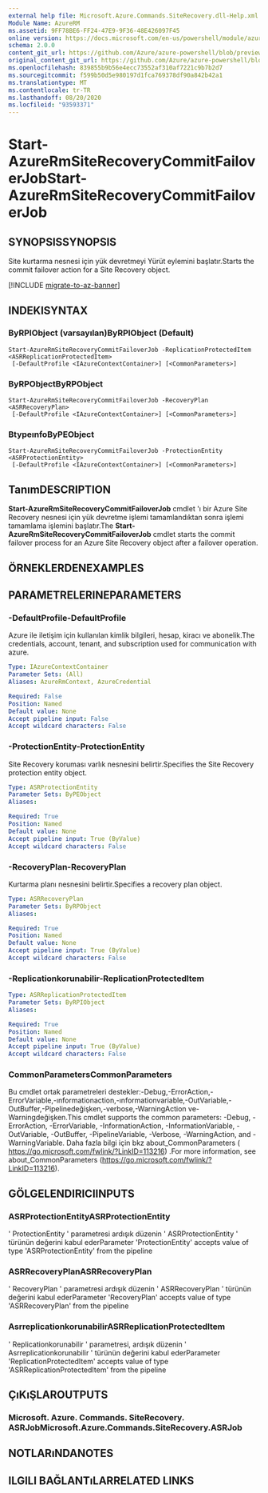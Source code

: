 ```yaml
---
external help file: Microsoft.Azure.Commands.SiteRecovery.dll-Help.xml
Module Name: AzureRM
ms.assetid: 9FF78BE6-FF24-47E9-9F36-48E426097F45
online version: https://docs.microsoft.com/en-us/powershell/module/azurerm.siterecovery/start-azurermsiterecoverycommitfailoverjob
schema: 2.0.0
content_git_url: https://github.com/Azure/azure-powershell/blob/preview/src/ResourceManager/SiteRecovery/Commands.SiteRecovery/help/Start-AzureRmSiteRecoveryCommitFailoverJob.md
original_content_git_url: https://github.com/Azure/azure-powershell/blob/preview/src/ResourceManager/SiteRecovery/Commands.SiteRecovery/help/Start-AzureRmSiteRecoveryCommitFailoverJob.md
ms.openlocfilehash: 839855b9b56e4ecc73552af310af7221c9b7b2d7
ms.sourcegitcommit: f599b50d5e980197d1fca769378df90a842b42a1
ms.translationtype: MT
ms.contentlocale: tr-TR
ms.lasthandoff: 08/20/2020
ms.locfileid: "93593371"
---
```

# <span data-ttu-id="25168-101">Start-AzureRmSiteRecoveryCommitFailoverJob</span><span class="sxs-lookup"><span data-stu-id="25168-101">Start-AzureRmSiteRecoveryCommitFailoverJob</span></span>

## <span data-ttu-id="25168-102">SYNOPSIS</span><span class="sxs-lookup"><span data-stu-id="25168-102">SYNOPSIS</span></span>
<span data-ttu-id="25168-103">Site kurtarma nesnesi için yük devretmeyi Yürüt eylemini başlatır.</span><span class="sxs-lookup"><span data-stu-id="25168-103">Starts the commit failover action for a Site Recovery object.</span></span>

[!INCLUDE [migrate-to-az-banner](../../includes/migrate-to-az-banner.md)]

## <span data-ttu-id="25168-104">INDEKI</span><span class="sxs-lookup"><span data-stu-id="25168-104">SYNTAX</span></span>

### <span data-ttu-id="25168-105">ByRPIObject (varsayılan)</span><span class="sxs-lookup"><span data-stu-id="25168-105">ByRPIObject (Default)</span></span>
```
Start-AzureRmSiteRecoveryCommitFailoverJob -ReplicationProtectedItem <ASRReplicationProtectedItem>
 [-DefaultProfile <IAzureContextContainer>] [<CommonParameters>]
```

### <span data-ttu-id="25168-106">ByRPObject</span><span class="sxs-lookup"><span data-stu-id="25168-106">ByRPObject</span></span>
```
Start-AzureRmSiteRecoveryCommitFailoverJob -RecoveryPlan <ASRRecoveryPlan>
 [-DefaultProfile <IAzureContextContainer>] [<CommonParameters>]
```

### <span data-ttu-id="25168-107">Btypeınfo</span><span class="sxs-lookup"><span data-stu-id="25168-107">ByPEObject</span></span>
```
Start-AzureRmSiteRecoveryCommitFailoverJob -ProtectionEntity <ASRProtectionEntity>
 [-DefaultProfile <IAzureContextContainer>] [<CommonParameters>]
```

## <span data-ttu-id="25168-108">Tanım</span><span class="sxs-lookup"><span data-stu-id="25168-108">DESCRIPTION</span></span>
<span data-ttu-id="25168-109">**Start-AzureRmSiteRecoveryCommitFailoverJob** cmdlet 'ı bir Azure Site Recovery nesnesi için yük devretme işlemi tamamlandıktan sonra işlemi tamamlama işlemini başlatır.</span><span class="sxs-lookup"><span data-stu-id="25168-109">The **Start-AzureRmSiteRecoveryCommitFailoverJob** cmdlet starts the commit failover process for an Azure Site Recovery object after a failover operation.</span></span>

## <span data-ttu-id="25168-110">ÖRNEKLERDEN</span><span class="sxs-lookup"><span data-stu-id="25168-110">EXAMPLES</span></span>

## <span data-ttu-id="25168-111">PARAMETRELERINE</span><span class="sxs-lookup"><span data-stu-id="25168-111">PARAMETERS</span></span>

### <span data-ttu-id="25168-112">-DefaultProfile</span><span class="sxs-lookup"><span data-stu-id="25168-112">-DefaultProfile</span></span>
<span data-ttu-id="25168-113">Azure ile iletişim için kullanılan kimlik bilgileri, hesap, kiracı ve abonelik.</span><span class="sxs-lookup"><span data-stu-id="25168-113">The credentials, account, tenant, and subscription used for communication with azure.</span></span>

```yaml
Type: IAzureContextContainer
Parameter Sets: (All)
Aliases: AzureRmContext, AzureCredential

Required: False
Position: Named
Default value: None
Accept pipeline input: False
Accept wildcard characters: False
```

### <span data-ttu-id="25168-114">-ProtectionEntity</span><span class="sxs-lookup"><span data-stu-id="25168-114">-ProtectionEntity</span></span>
<span data-ttu-id="25168-115">Site Recovery koruması varlık nesnesini belirtir.</span><span class="sxs-lookup"><span data-stu-id="25168-115">Specifies the Site Recovery protection entity object.</span></span>

```yaml
Type: ASRProtectionEntity
Parameter Sets: ByPEObject
Aliases: 

Required: True
Position: Named
Default value: None
Accept pipeline input: True (ByValue)
Accept wildcard characters: False
```

### <span data-ttu-id="25168-116">-RecoveryPlan</span><span class="sxs-lookup"><span data-stu-id="25168-116">-RecoveryPlan</span></span>
<span data-ttu-id="25168-117">Kurtarma planı nesnesini belirtir.</span><span class="sxs-lookup"><span data-stu-id="25168-117">Specifies a recovery plan object.</span></span>

```yaml
Type: ASRRecoveryPlan
Parameter Sets: ByRPObject
Aliases: 

Required: True
Position: Named
Default value: None
Accept pipeline input: True (ByValue)
Accept wildcard characters: False
```

### <span data-ttu-id="25168-118">-Replicationkorunabilir</span><span class="sxs-lookup"><span data-stu-id="25168-118">-ReplicationProtectedItem</span></span>
```yaml
Type: ASRReplicationProtectedItem
Parameter Sets: ByRPIObject
Aliases: 

Required: True
Position: Named
Default value: None
Accept pipeline input: True (ByValue)
Accept wildcard characters: False
```

### <span data-ttu-id="25168-119">CommonParameters</span><span class="sxs-lookup"><span data-stu-id="25168-119">CommonParameters</span></span>
<span data-ttu-id="25168-120">Bu cmdlet ortak parametreleri destekler:-Debug,-ErrorAction,-ErrorVariable,-ınformationaction,-ınformationvariable,-OutVariable,-OutBuffer,-Pipelinedeğişken,-verbose,-WarningAction ve-Warningdeğişken.</span><span class="sxs-lookup"><span data-stu-id="25168-120">This cmdlet supports the common parameters: -Debug, -ErrorAction, -ErrorVariable, -InformationAction, -InformationVariable, -OutVariable, -OutBuffer, -PipelineVariable, -Verbose, -WarningAction, and -WarningVariable.</span></span> <span data-ttu-id="25168-121">Daha fazla bilgi için bkz about_CommonParameters ( https://go.microsoft.com/fwlink/?LinkID=113216) .</span><span class="sxs-lookup"><span data-stu-id="25168-121">For more information, see about_CommonParameters (https://go.microsoft.com/fwlink/?LinkID=113216).</span></span>

## <span data-ttu-id="25168-122">GÖLGELENDIRICI</span><span class="sxs-lookup"><span data-stu-id="25168-122">INPUTS</span></span>

### <span data-ttu-id="25168-123">ASRProtectionEntity</span><span class="sxs-lookup"><span data-stu-id="25168-123">ASRProtectionEntity</span></span>
<span data-ttu-id="25168-124">' ProtectionEntity ' parametresi ardışık düzenin ' ASRProtectionEntity ' türünün değerini kabul eder</span><span class="sxs-lookup"><span data-stu-id="25168-124">Parameter 'ProtectionEntity' accepts value of type 'ASRProtectionEntity' from the pipeline</span></span>

### <span data-ttu-id="25168-125">ASRRecoveryPlan</span><span class="sxs-lookup"><span data-stu-id="25168-125">ASRRecoveryPlan</span></span>
<span data-ttu-id="25168-126">' RecoveryPlan ' parametresi ardışık düzenin ' ASRRecoveryPlan ' türünün değerini kabul eder</span><span class="sxs-lookup"><span data-stu-id="25168-126">Parameter 'RecoveryPlan' accepts value of type 'ASRRecoveryPlan' from the pipeline</span></span>

### <span data-ttu-id="25168-127">Asrreplicationkorunabilir</span><span class="sxs-lookup"><span data-stu-id="25168-127">ASRReplicationProtectedItem</span></span>
<span data-ttu-id="25168-128">' Replicationkorunabilir ' parametresi, ardışık düzenin ' Asrreplicationkorunabilir ' türünün değerini kabul eder</span><span class="sxs-lookup"><span data-stu-id="25168-128">Parameter 'ReplicationProtectedItem' accepts value of type 'ASRReplicationProtectedItem' from the pipeline</span></span>

## <span data-ttu-id="25168-129">ÇıKıŞLAR</span><span class="sxs-lookup"><span data-stu-id="25168-129">OUTPUTS</span></span>

### <span data-ttu-id="25168-130">Microsoft. Azure. Commands. SiteRecovery. ASRJob</span><span class="sxs-lookup"><span data-stu-id="25168-130">Microsoft.Azure.Commands.SiteRecovery.ASRJob</span></span>

## <span data-ttu-id="25168-131">NOTLARıNDA</span><span class="sxs-lookup"><span data-stu-id="25168-131">NOTES</span></span>

## <span data-ttu-id="25168-132">ILGILI BAĞLANTıLAR</span><span class="sxs-lookup"><span data-stu-id="25168-132">RELATED LINKS</span></span>

